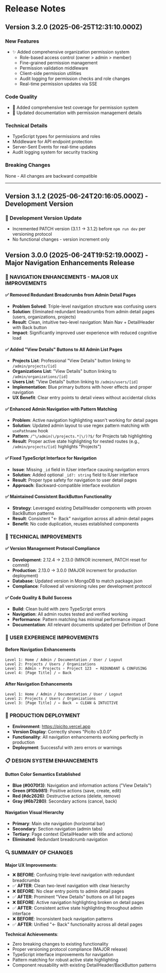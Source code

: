 # Release Notes

## Version 3.2.0 (2025-06-25T12:31:10.000Z)

### New Features
- ✨ Added comprehensive organization permission system
  - Role-based access control (owner > admin > member)
  - Fine-grained permission management
  - Permission validation middleware
  - Client-side permission utilities
  - Audit logging for permission checks and role changes
  - Real-time permission updates via SSE

### Code Quality
- 🧪 Added comprehensive test coverage for permission system
- 📝 Updated documentation with permission management details

### Technical Details
- TypeScript types for permissions and roles
- Middleware for API endpoint protection
- Server-Sent Events for real-time updates
- Audit logging system for security tracking

### Breaking Changes
None - All changes are backward compatible

---

## Version 3.1.2 (2025-06-24T20:16:05.000Z) - Development Version

### 🔧 **Development Version Update**
- Incremented PATCH version (3.1.1 → 3.1.2) before `npm run dev` per versioning protocol
- No functional changes - version increment only

## Version 3.0.0 (2025-06-24T19:52:19.000Z) - Major Navigation Enhancements Release

### 🎯 **NAVIGATION ENHANCEMENTS - MAJOR UX IMPROVEMENTS**

#### ✅ **Removed Redundant Breadcrumbs from Admin Detail Pages**
- **Problem Solved**: Triple-level navigation structure was confusing users
- **Solution**: Eliminated redundant breadcrumbs from admin detail pages (users, organizations, projects)
- **Result**: Clean, intuitive two-level navigation: Main Nav + DetailHeader with Back button
- **Impact**: Significantly improved user experience with reduced cognitive load

#### ✅ **Added "View Details" Buttons to All Admin List Pages**
- **Projects List**: Professional "View Details" button linking to `/admin/projects/[id]`
- **Organizations List**: "View Details" button linking to `/admin/organizations/[id]`
- **Users List**: "View Details" button linking to `/admin/users/[id]`
- **Implementation**: Blue primary buttons with hover effects and proper navigation
- **UX Benefit**: Clear entry points to detail views without accidental clicks

#### ✅ **Enhanced Admin Navigation with Pattern Matching**
- **Problem**: Active navigation highlighting wasn't working for detail pages
- **Solution**: Updated admin layout to use regex pattern matching with `usePathname` hook
- **Pattern**: `/^\/admin(\/projects.*|\/)?$/` for Projects tab highlighting
- **Result**: Proper active state highlighting for nested routes (e.g., `/admin/projects/[id]` highlights "Projects")

#### ✅ **Fixed TypeScript Interface for Navigation**
- **Issue**: Missing `_id` field in IUser interface causing navigation errors
- **Solution**: Added optional `_id?: string` field to IUser interface
- **Result**: Proper type safety for navigation to user detail pages
- **Approach**: Backward-compatible interface evolution

#### ✅ **Maintained Consistent BackButton Functionality**
- **Strategy**: Leveraged existing DetailHeader components with proven BackButton patterns
- **Result**: Consistent "← Back" navigation across all admin detail pages
- **Benefit**: No code duplication, reuses established components

### 🔧 **TECHNICAL IMPROVEMENTS**

#### ✅ **Version Management Protocol Compliance**
- **Development**: 2.12.4 → 2.13.0 (MINOR increment, PATCH reset for commit)
- **Production**: 2.13.0 → 3.0.0 (MAJOR increment for production deployment)
- **Database**: Updated version in MongoDB to match package.json
- **Compliance**: Followed all versioning rules per development protocol

#### ✅ **Code Quality & Build Success**
- **Build**: Clean build with zero TypeScript errors
- **Navigation**: All admin routes tested and verified working
- **Performance**: Pattern matching has minimal performance impact
- **Documentation**: All relevant documents updated per Definition of Done

### 🎨 **USER EXPERIENCE IMPROVEMENTS**

#### **Before Navigation Enhancements**
```
Level 1: Home / Admin / Documentation / User / Logout
Level 2: Projects / Users / Organizations  
Level 3: Admin › Projects › Project 123  ← REDUNDANT & CONFUSING
Level 4: [Page Title] / ← Back
```

#### **After Navigation Enhancements**
```
Level 1: Home / Admin / Documentation / User / Logout
Level 2: Projects / Users / Organizations  
Level 3: [Page Title] / ← Back  ← CLEAN & INTUITIVE
```

### 🚀 **PRODUCTION DEPLOYMENT**
- **Environment**: https://picito.vercel.app
- **Version Display**: Correctly shows "Picito v3.0.0"
- **Functionality**: All navigation enhancements working perfectly in production
- **Deployment**: Successful with zero errors or warnings

### 📋 **DESIGN SYSTEM ENHANCEMENTS**

#### **Button Color Semantics Established**
- **Blue (#0070f3)**: Navigation and information actions ("View Details")
- **Green (#10b981)**: Positive actions (save, create, edit)
- **Red (#dc2626)**: Destructive actions (delete, remove)
- **Gray (#6b7280)**: Secondary actions (cancel, back)

#### **Navigation Visual Hierarchy**
- **Primary**: Main site navigation (horizontal bar)
- **Secondary**: Section navigation (admin tabs)
- **Tertiary**: Page context (DetailHeader with title and actions)
- **Eliminated**: Redundant breadcrumb navigation

### 🔍 **SUMMARY OF CHANGES**

**Major UX Improvements**:
- ❌ **BEFORE**: Confusing triple-level navigation with redundant breadcrumbs
- ✅ **AFTER**: Clean two-level navigation with clear hierarchy
- ❌ **BEFORE**: No clear entry points to admin detail pages
- ✅ **AFTER**: Prominent "View Details" buttons on all list pages
- ❌ **BEFORE**: Active navigation highlighting broken on detail pages
- ✅ **AFTER**: Consistent active state highlighting throughout admin interface
- ❌ **BEFORE**: Inconsistent back navigation patterns
- ✅ **AFTER**: Unified "← Back" functionality across all detail pages

**Technical Achievements**:
- Zero breaking changes to existing functionality
- Proper versioning protocol compliance (MAJOR release)
- TypeScript interface improvements for navigation
- Pattern matching for robust active state highlighting
- Component reusability with existing DetailHeader/BackButton patterns
